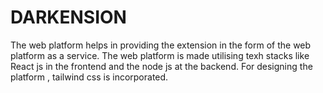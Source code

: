 # DARKENSION

The web platform helps in providing the extension in the form of the web platform as a service. The web platform is made utilising texh stacks like React js in the frontend and the node js at the backend. 
For designing the platform , tailwind css is incorporated.
